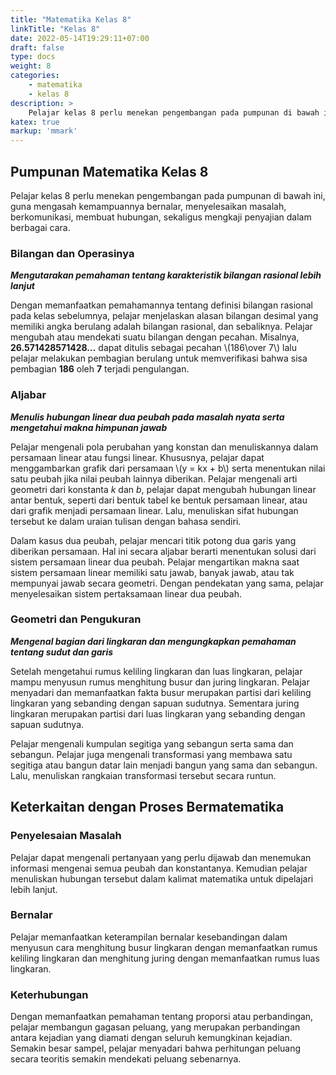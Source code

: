 ```yaml
---
title: "Matematika Kelas 8"
linkTitle: "Kelas 8"
date: 2022-05-14T19:29:11+07:00
draft: false
type: docs
weight: 8
categories:
    - matematika
    - kelas 8
description: >
    Pelajar kelas 8 perlu menekan pengembangan pada pumpunan di bawah ini, guna mengasah kemampuannya bernalar, menyelesaikan masalah, berkomunikasi, membuat hubungan, sekaligus mengkaji penyajian dalam berbagai cara.
katex: true
markup: 'mmark'
---
```

## Pumpunan Matematika Kelas 8

Pelajar kelas 8 perlu menekan pengembangan pada pumpunan di bawah ini, guna mengasah kemampuannya bernalar, menyelesaikan masalah, berkomunikasi, membuat hubungan, sekaligus mengkaji penyajian dalam berbagai cara.

### Bilangan dan Operasinya
***Mengutarakan pemahaman tentang karakteristik bilangan rasional lebih lanjut***

Dengan memanfaatkan pemahamannya tentang definisi bilangan rasional pada kelas sebelumnya, pelajar menjelaskan alasan bilangan desimal yang memiliki angka berulang adalah bilangan rasional, dan sebaliknya. Pelajar mengubah atau mendekati suatu
bilangan dengan pecahan. Misalnya, **26.571428571428...** dapat ditulis sebagai pecahan \\(186\over 7\\)
lalu pelajar melakukan pembagian berulang untuk memverifikasi bahwa sisa pembagian **186** oleh **7** terjadi pengulangan.
### Aljabar
***Menulis hubungan linear dua peubah pada masalah nyata serta mengetahui makna himpunan jawab***

Pelajar mengenali pola perubahan yang konstan dan menuliskannya dalam persamaan linear atau fungsi linear. Khususnya, pelajar dapat menggambarkan grafik dari persamaan \\(y = kx + b\\) serta menentukan nilai satu peubah jika nilai peubah lainnya diberikan. Pelajar mengenali arti geometri dari konstanta *k* dan *b*, pelajar dapat mengubah hubungan linear antar bentuk, seperti dari bentuk tabel ke bentuk persamaan linear, atau dari grafik menjadi persamaan linear. Lalu, menuliskan sifat hubungan tersebut ke dalam uraian tulisan dengan bahasa sendiri.

Dalam kasus dua peubah, pelajar mencari titik potong dua garis yang diberikan persamaan. Hal ini secara aljabar berarti menentukan solusi dari sistem persamaan linear dua peubah. Pelajar mengartikan makna saat sistem persamaan linear memiliki satu jawab, banyak jawab, atau tak mempunyai jawab secara geometri. Dengan pendekatan yang sama, pelajar menyelesaikan sistem pertaksamaan linear dua peubah.

### Geometri dan Pengukuran
***Mengenal bagian dari lingkaran dan mengungkapkan pemahaman tentang sudut dan garis***

Setelah mengetahui rumus keliling lingkaran dan luas lingkaran, pelajar mampu menyusun rumus menghitung busur dan juring lingkaran. Pelajar menyadari dan memanfaatkan fakta busur merupakan partisi dari keliling lingkaran yang sebanding dengan sapuan sudutnya. Sementara juring lingkaran merupakan partisi dari luas lingkaran yang sebanding dengan sapuan sudutnya.

Pelajar mengenali kumpulan segitiga yang sebangun serta sama dan sebangun. Pelajar juga mengenali transformasi yang membawa satu segitiga atau bangun datar lain menjadi bangun yang sama dan sebangun. Lalu, menuliskan rangkaian transformasi tersebut secara runtun.

## Keterkaitan dengan Proses Bermatematika
### Penyelesaian Masalah
Pelajar dapat mengenali pertanyaan yang perlu dijawab dan menemukan informasi mengenai semua peubah dan konstantanya. Kemudian pelajar menuliskan hubungan tersebut dalam kalimat matematika untuk dipelajari lebih lanjut.
### Bernalar
Pelajar memanfaatkan keterampilan bernalar kesebandingan dalam menyusun cara menghitung busur lingkaran dengan memanfaatkan rumus keliling lingkaran dan menghitung juring dengan memanfaatkan rumus luas lingkaran.
### Keterhubungan
Dengan memanfaatkan pemahaman tentang proporsi atau perbandingan, pelajar membangun gagasan peluang, yang merupakan perbandingan antara kejadian yang diamati dengan seluruh kemungkinan kejadian. Semakin besar sampel, pelajar menyadari bahwa perhitungan peluang secara teoritis semakin mendekati peluang sebenarnya.